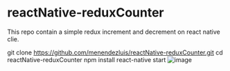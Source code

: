﻿# reactNative-reduxCounter
This repo contain a simple redux increment and decrement on react native clie.

git clone  https://github.com/menendezluis/reactNative-reduxCounter.git
cd reactNative-reduxCounter
npm install
react-native start
![image](https://user-images.githubusercontent.com/76136932/148157858-dfda5862-a867-496b-8b5c-bcc10f5715dd.png)
